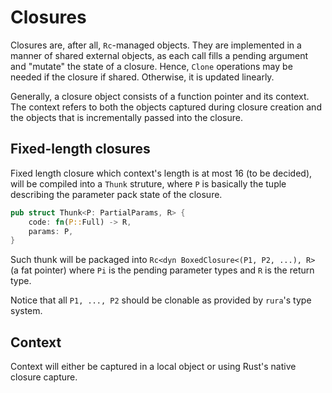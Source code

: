 # Closures

Closures are, after all, `Rc`-managed objects. They are implemented in a manner of shared external objects, as each call fills
a pending argument and "mutate" the state of a closure. Hence, `Clone` operations may be needed if the closure if shared. Otherwise, it is updated linearly.

Generally, a closure object consists of a function pointer and its context. The context refers to both the objects captured during
closure creation and the objects that is incrementally passed into the closure.

## Fixed-length closures

Fixed length closure which context's length is at most 16 (to be decided), will be compiled into a `Thunk` struture, where `P` is
basically the tuple describing the parameter pack state of the closure.

```rust
pub struct Thunk<P: PartialParams, R> {
    code: fn(P::Full) -> R,
    params: P,
}
```

Such thunk will be packaged into `Rc<dyn BoxedClosure<(P1, P2, ...), R>` (a fat pointer) where `Pi` is the pending parameter types and `R` is the return type.

Notice that all `P1, ..., P2` should be clonable as provided by `rura`'s type system.

## Context 

Context will either be captured in a local object or using Rust's native closure capture.